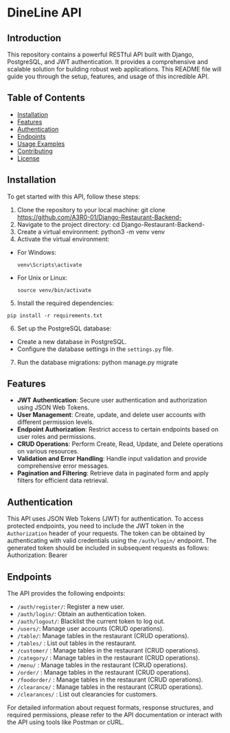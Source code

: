 # DineLine API

## Introduction
This repository contains a powerful RESTful API built with Django, PostgreSQL, and JWT authentication. It provides a comprehensive and scalable solution for building robust web applications. This README file will guide you through the setup, features, and usage of this incredible API.

## Table of Contents
- [Installation](#installation)
- [Features](#features)
- [Authentication](#authentication)
- [Endpoints](#endpoints)
- [Usage Examples](#usage-examples)
- [Contributing](#contributing)
- [License](#license)

## Installation
To get started with this API, follow these steps:

1. Clone the repository to your local machine:
   git clone https://github.com/A3R0-01/Django-Restaurant-Backend-
2. Navigate to the project directory:
   cd Django-Restaurant-Backend-
3. Create a virtual environment:
   python3 -m venv venv
4. Activate the virtual environment:
- For Windows:
  ```
  venv\Scripts\activate
  ```
- For Unix or Linux:
  ```
  source venv/bin/activate
  ```
5. Install the required dependencies:
  ```
  pip install -r requirements.txt
  ```
6. Set up the PostgreSQL database:
- Create a new database in PostgreSQL.
- Configure the database settings in the `settings.py` file.
7. Run the database migrations:
  python manage.py migrate

## Features
- **JWT Authentication**: Secure user authentication and authorization using JSON Web Tokens.
- **User Management**: Create, update, and delete user accounts with different permission levels.
- **Endpoint Authorization**: Restrict access to certain endpoints based on user roles and permissions.
- **CRUD Operations**: Perform Create, Read, Update, and Delete operations on various resources.
- **Validation and Error Handling**: Handle input validation and provide comprehensive error messages.
- **Pagination and Filtering**: Retrieve data in paginated form and apply filters for efficient data retrieval.

## Authentication
This API uses JSON Web Tokens (JWT) for authentication. To access protected endpoints, you need to include the JWT token in the `Authorization` header of your requests. The token can be obtained by authenticating with valid credentials using the `/auth/login/` endpoint. The generated token should be included in subsequent requests as follows:
Authorization: Bearer <token>

## Endpoints
The API provides the following endpoints:

- `/auth/register/`: Register a new user.
- `/auth/login/`: Obtain an authentication token.
- `/auth/logout/`: Blacklist the current token to log out.
- `/users/`: Manage user accounts (CRUD operations).
- `/table/`: Manage tables in the restaurant (CRUD operations).
- `/tables/` : List out tables in the restaurant.
- `/customer/` : Manage tables in the restaurant (CRUD operations).
- `/category/` : Manage tables in the restaurant (CRUD operations).
- `/menu/` : Manage tables in the restaurant (CRUD operations).
- `/order/` : Manage tables in the restaurant (CRUD operations).
- `/foodorder/` : Manage tables in the restaurant (CRUD operations).
- `/clearance/` : Manage tables in the restaurant (CRUD operations).
- `/clearances/` : List out clearancies for customers.

For detailed information about request formats, response structures, and required permissions, please refer to the API documentation or interact with the API using tools like Postman or cURL.
